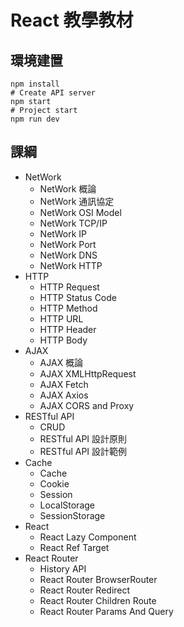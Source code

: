 # React 教學教材

## 環境建置

```shell
npm install
# Create API server
npm start
# Project start
npm run dev
```

## 課綱

- NetWork
  - NetWork 概論
  - NetWork 通訊協定
  - NetWork OSI Model
  - NetWork TCP/IP
  - NetWork IP
  - NetWork Port
  - NetWork DNS
  - NetWork HTTP
- HTTP
  - HTTP Request
  - HTTP Status Code
  - HTTP Method
  - HTTP URL
  - HTTP Header
  - HTTP Body
- AJAX
  - AJAX 概論
  - AJAX XMLHttpRequest
  - AJAX Fetch
  - AJAX Axios
  - AJAX CORS and Proxy
- RESTful API
  - CRUD
  - RESTful API 設計原則
  - RESTful API 設計範例
- Cache
  - Cache
  - Cookie
  - Session
  - LocalStorage
  - SessionStorage
- React
  - React Lazy Component
  - React Ref Target
- React Router
  - History API
  - React Router BrowserRouter
  - React Router Redirect
  - React Router Children Route
  - React Router Params And Query
